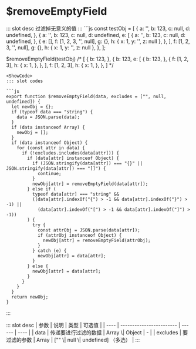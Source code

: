 # $removeEmptyField
<ContainerBox title="介绍">
::: slot desc
过滤掉无意义的值
:::
</ContainerBox>

<ContainerBox title="基础用法">
```js
const testObj = [
  {
    a: '',
    b: 123,
    c: null,
    d: undefined,
  },
  {
    a: '',
    b: 123,
    c: null,
    d: undefined,
    e: [
      {
        a: '',
        b: 123,
        c: null,
        d: undefined,
      },
      {
        e: [],
        f: [1, 2, 3, '', null],
        g: {},
        h: { x: 1, y: '', z: null },
      },
    ],
    f: [1, 2, 3, '', null],
    g: {},
    h: { x: 1, y: '', z: null },
  },
];

$removeEmptyField(testObj)
/*
[
  {
    b: 123,
  },
  {
    b: 123,
    e: [
      {
        b: 123,
      },
      {
        f: [1, 2, 3],
        h: {
          x: 1,
        },
      },
    ],
    f: [1, 2, 3],
    h: {
      x: 1,
    },
  },
]
*/
```
<ShowCode>
::: slot codes

```js
export function $removeEmptyField(data, excludes = ["", null, undefined]) {
  let newObj = {};
  if (typeof data === "string") {
    data = JSON.parse(data);
  }
  if (data instanceof Array) {
    newObj = [];
  }
  if (data instanceof Object) {
    for (const attr in data) {
      if (!excludes.includes(data[attr])) {
        if (data[attr] instanceof Object) {
          if (JSON.stringify(data[attr]) === "{}" || JSON.stringify(data[attr]) === "[]") {
            continue;
          }
          newObj[attr] = removeEmptyField(data[attr]);
        } else if (
          typeof data[attr] === "string" &&
          ((data[attr].indexOf("{") > -1 && data[attr].indexOf("}") > -1) ||
            (data[attr].indexOf("[") > -1 && data[attr].indexOf("]") > -1))
        ) {
          try {
            const attrObj = JSON.parse(data[attr]);
            if (attrObj instanceof Object) {
              newObj[attr] = removeEmptyField(attrObj);
            }
          } catch (e) {
            newObj[attr] = data[attr];
          }
        } else {
          newObj[attr] = data[attr];
        }
      }
    }
  }
  return newObj;
}
```
:::
</ShowCode>
</ContainerBox>

<ContainerBox title="Params">
::: slot desc
| 参数 | 说明                     | 类型   | 可选值 |
| ---- | ------------------------ | ------ | ---- |
| data | 传递要进行过滤的数据 | Array \| Object | - |
| excludes | 要过滤的参数         | Array | ["" \| null \| undefined] （多选） |
:::
</ContainerBox>